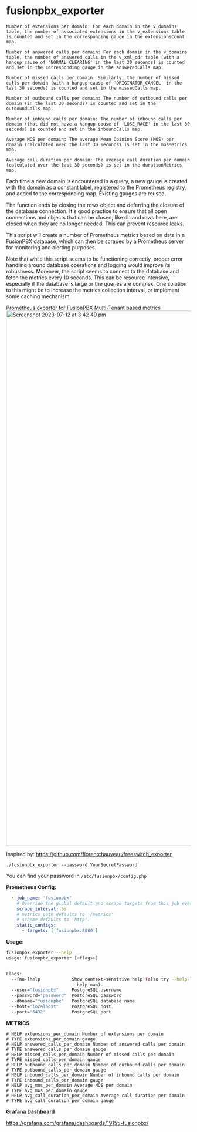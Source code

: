 # fusionpbx_exporter

    Number of extensions per domain: For each domain in the v_domains table, the number of associated extensions in the v_extensions table is counted and set in the corresponding gauge in the extensionsCount map.

    Number of answered calls per domain: For each domain in the v_domains table, the number of answered calls in the v_xml_cdr table (with a hangup cause of 'NORMAL_CLEARING' in the last 30 seconds) is counted and set in the corresponding gauge in the answeredCalls map.

    Number of missed calls per domain: Similarly, the number of missed calls per domain (with a hangup cause of 'ORIGINATOR_CANCEL' in the last 30 seconds) is counted and set in the missedCalls map.

    Number of outbound calls per domain: The number of outbound calls per domain (in the last 30 seconds) is counted and set in the outboundCalls map.

    Number of inbound calls per domain: The number of inbound calls per domain (that did not have a hangup cause of 'LOSE_RACE' in the last 30 seconds) is counted and set in the inboundCalls map.

    Average MOS per domain: The average Mean Opinion Score (MOS) per domain (calculated over the last 30 seconds) is set in the mosMetrics map.

    Average call duration per domain: The average call duration per domain (calculated over the last 30 seconds) is set in the durationMetrics map.

Each time a new domain is encountered in a query, a new gauge is created with the domain as a constant label, registered to the Prometheus registry, and added to the corresponding map. Existing gauges are reused.

The function ends by closing the rows object and deferring the closure of the database connection. It's good practice to ensure that all open connections and objects that can be closed, like db and rows here, are closed when they are no longer needed. This can prevent resource leaks.

This script will create a number of Prometheus metrics based on data in a FusionPBX database, which can then be scraped by a Prometheus server for monitoring and alerting purposes.

Note that while this script seems to be functioning correctly, proper error handling around database operations and logging would improve its robustness. Moreover, the script seems to connect to the database and fetch the metrics every 10 seconds. This can be resource intensive, especially if the database is large or the queries are complex. One solution to this might be to increase the metrics collection interval, or implement some caching mechanism.



Prometheus exporter for FusionPBX Multi-Tenant based metrics
<img width="1459" alt="Screenshot 2023-07-12 at 3 42 49 pm" src="https://github.com/ngn-au/fusionpbx_exporter/assets/107200645/28feda6d-fcc6-48b0-b6fd-7625b8d48fd4">

Inspired by: https://github.com/florentchauveau/freeswitch_exporter

`./fusionpbx_exporter --password YourSecretPassword`

You can find your password in `/etc/fusionpbx/config.php`



**Prometheus Config:**

```yaml
  - job_name: 'fusionpbx'
    # Override the global default and scrape targets from this job every 5 seconds.
    scrape_interval: 5s
    # metrics_path defaults to '/metrics'
    # scheme defaults to 'http'.
    static_configs:
      - targets: ['fusionpbx:8080']
```


**Usage:**
```bash
fusionpbx_exporter --help
usage: fusionpbx_exporter [<flags>]


Flags:
  --[no-]help            Show context-sensitive help (also try --help-long and
                         --help-man).
  --user="fusionpbx"     PostgreSQL username
  --password="password"  PostgreSQL password
  --dbname="fusionpbx"   PostgreSQL database name
  --host="localhost"     PostgreSQL host
  --port="5432"          PostgreSQL port

```
**METRICS**
```
# HELP extensions_per_domain Number of extensions per domain
# TYPE extensions_per_domain gauge
# HELP answered_calls_per_domain Number of answered calls per domain
# TYPE answered_calls_per_domain gauge
# HELP missed_calls_per_domain Number of missed calls per domain
# TYPE missed_calls_per_domain gauge
# HELP outbound_calls_per_domain Number of outbound calls per domain
# TYPE outbound_calls_per_domain gauge
# HELP inbound_calls_per_domain Number of inbound calls per domain
# TYPE inbound_calls_per_domain gauge
# HELP avg_mos_per_domain Average MOS per domain
# TYPE avg_mos_per_domain gauge
# HELP avg_call_duration_per_domain Average call duration per domain
# TYPE avg_call_duration_per_domain gauge
```
**Grafana Dashboard**

https://grafana.com/grafana/dashboards/19155-fusionpbx/
